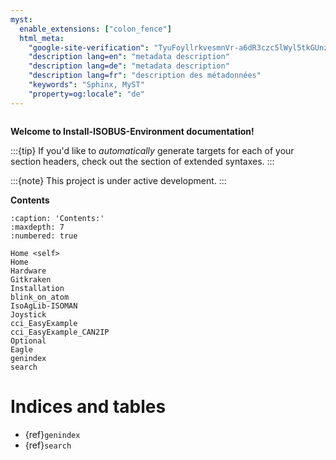 ```yaml
---
myst:
  enable_extensions: ["colon_fence"]
  html_meta:
    "google-site-verification": "TyuFoyllrkvesmnVr-a6dR3czc5lWyl5tkGUnzqCehY"
    "description lang=en": "metadata description"
    "description lang=de": "metadata description"
    "description lang=fr": "description des métadonnées"
    "keywords": "Sphinx, MyST"
    "property=og:locale": "de"
---
```



```{include} ../README.md
```

**Welcome to Install-ISOBUS-Environment documentation!**

:::{tip}
If you'd like to *automatically* generate targets for each of your section headers,
check out the [](syntax/header-anchors) section of extended syntaxes.
:::

:::{note}
This project is under active development.
:::

**Contents**

```{toctree}
:caption: 'Contents:'
:maxdepth: 7
:numbered: true

Home <self>
Home
Hardware
Gitkraken
Installation
blink_on_atom
IsoAgLib-ISOMAN
Joystick
cci_EasyExample
cci_EasyExample_CAN2IP
Optional
Eagle
genindex
search
```

# Indices and tables

- {ref}`genindex`
- {ref}`search`
